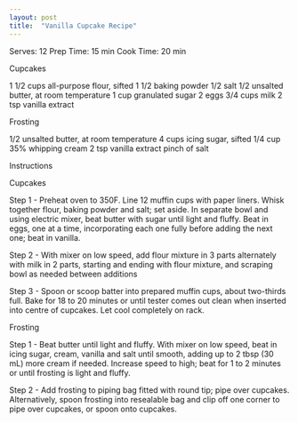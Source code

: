 ```yaml
---
layout: post
title:  "Vanilla Cupcake Recipe"
---
```

Serves: 12
Prep Time: 15 min
Cook Time: 20 min

Cupcakes

1 1/2 cups all-purpose flour, sifted
1 1/2 baking powder
1/2 salt
1/2 unsalted butter, at room temperature
1 cup granulated sugar
2 eggs
3/4 cups milk
2 tsp vanilla extract

Frosting

1/2 unsalted butter, at room temperature
4 cups icing sugar, sifted
1/4 cup 35% whipping cream 
2 tsp vanilla extract
pinch of salt

Instructions

Cupcakes

Step 1 - Preheat oven to 350F. Line 12 muffin cups with paper liners. Whisk together flour, baking powder and salt; set aside. In separate bowl and using electric mixer, beat butter with sugar until light and fluffy. Beat in eggs, one at a time, incorporating each one fully before adding the next one; beat in vanilla.

Step 2 - With mixer on low speed, add flour mixture in 3 parts alternately with milk in 2 parts, starting and ending with flour mixture, and scraping bowl as needed between additions

Step 3 - Spoon or scoop batter into prepared muffin cups, about two-thirds full. Bake for 18 to 20 minutes or until tester comes out clean when inserted into centre of cupcakes. Let cool completely on rack.

Frosting

Step 1 - Beat butter until light and fluffy. With mixer on low speed, beat in icing sugar, cream, vanilla and salt until smooth, adding up to 2 tbsp (30 mL) more cream if needed. Increase speed to high; beat for 1 to 2 minutes or until frosting is light and fluffy.

Step 2 - Add frosting to piping bag fitted with round tip; pipe over cupcakes. Alternatively, spoon frosting into resealable bag and clip off one corner to pipe over cupcakes, or spoon onto cupcakes.